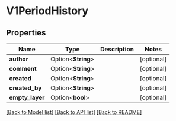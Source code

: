 # V1PeriodHistory

## Properties

Name | Type | Description | Notes
------------ | ------------- | ------------- | -------------
**author** | Option<**String**> |  | [optional]
**comment** | Option<**String**> |  | [optional]
**created** | Option<**String**> |  | [optional]
**created_by** | Option<**String**> |  | [optional]
**empty_layer** | Option<**bool**> |  | [optional]

[[Back to Model list]](../README.md#documentation-for-models) [[Back to API list]](../README.md#documentation-for-api-endpoints) [[Back to README]](../README.md)


